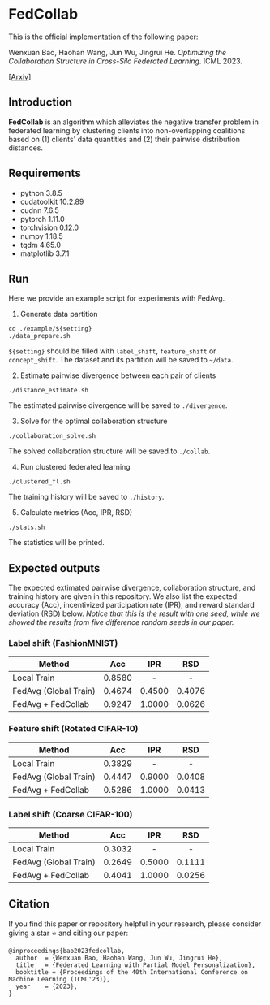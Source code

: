 # FedCollab

This is the official implementation of the following paper:

Wenxuan Bao, Haohan Wang, Jun Wu, Jingrui He. _Optimizing the Collaboration Structure in Cross-Silo Federated Learning_.
ICML 2023.

[[Arxiv](https://arxiv.org/abs/2306.06508)] 

## Introduction

**FedCollab** is an algorithm which alleviates the negative transfer problem in federated learning by clustering clients
into non-overlapping coalitions based on (1) clients' data quantities and (2) their pairwise distribution distances. 

## Requirements

- python 3.8.5
- cudatoolkit 10.2.89
- cudnn 7.6.5
- pytorch 1.11.0
- torchvision 0.12.0
- numpy 1.18.5
- tqdm 4.65.0
- matplotlib 3.7.1

## Run

Here we provide an example script for experiments with FedAvg.

1. Generate data partition

```shell
cd ./example/${setting}
./data_prepare.sh
```

`${setting}` should be filled with `label_shift`, `feature_shift` or `concept_shift`. The dataset and its partition will
be saved to `~/data`.

2. Estimate pairwise divergence between each pair of clients

```shell
./distance_estimate.sh
```

The estimated pairwise divergence will be saved to `./divergence`.

3. Solve for the optimal collaboration structure

```shell
./collaboration_solve.sh
```

The solved collaboration structure will be saved to `./collab`.

4. Run clustered federated learning

```shell
./clustered_fl.sh
```

The training history will be saved to `./history`.

5. Calculate metrics (Acc, IPR, RSD)

```shell
./stats.sh
```

The statistics will be printed.

## Expected outputs

The expected extimated pairwise divergence, collaboration structure, and training history are given in this repository.
We also list the expected accuracy (Acc), incentivized participation rate (IPR), and reward standard deviation (RSD)
below. _Notice that this is the result with one seed, while we showed the results from five difference random seeds in
our paper._

### Label shift (FashionMNIST)

| Method                |  Acc   |  IPR   |  RSD   |
|-----------------------|:------:|:------:|:------:|
| Local Train           | 0.8580 |   -    |   -    |
| FedAvg (Global Train) | 0.4674 | 0.4500 | 0.4076 |
| FedAvg + FedCollab    | 0.9247 | 1.0000 | 0.0626 |

### Feature shift (Rotated CIFAR-10)

| Method                |  Acc   |  IPR   |  RSD   |
|-----------------------|:------:|:------:|:------:|
| Local Train           | 0.3829 |   -    |   -    |
| FedAvg (Global Train) | 0.4447 | 0.9000 | 0.0408 |
| FedAvg + FedCollab    | 0.5286 | 1.0000 | 0.0413 |

### Label shift (Coarse CIFAR-100)

| Method                |  Acc   |  IPR   |  RSD   |
|-----------------------|:------:|:------:|:------:|
| Local Train           | 0.3032 |   -    |   -    |
| FedAvg (Global Train) | 0.2649 | 0.5000 | 0.1111 |
| FedAvg + FedCollab    | 0.4041 | 1.0000 | 0.0256 |

## Citation

If you find this paper or repository helpful in your research, please consider giving a star ⭐️ and citing our paper:

```text
@inproceedings{bao2023fedcollab,
  author  = {Wenxuan Bao, Haohan Wang, Jun Wu, Jingrui He},
  title   = {Federated Learning with Partial Model Personalization},
  booktitle = {Proceedings of the 40th International Conference on Machine Learning (ICML'23)},
  year    = {2023},
}
```